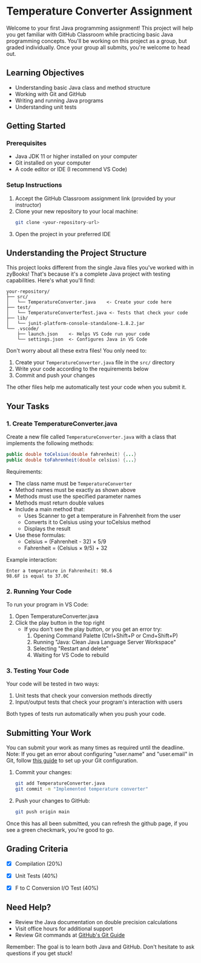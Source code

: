 # Temperature Converter Assignment

Welcome to your first Java programming assignment! This project will help you get familiar with GitHub Classroom while practicing basic Java programming concepts.
You'll be working on this project as a group, but graded individually. Once your group all submits, you're welcome to head out.

## Learning Objectives
- Understanding basic Java class and method structure
- Working with Git and GitHub
- Writing and running Java programs
- Understanding unit tests

## Getting Started

### Prerequisites
- Java JDK 11 or higher installed on your computer
- Git installed on your computer
- A code editor or IDE (I recommend VS Code)

### Setup Instructions
1. Accept the GitHub Classroom assignment link (provided by your instructor)
2. Clone your new repository to your local machine:
   ```bash
   git clone <your-repository-url>
   ```
3. Open the project in your preferred IDE

## Understanding the Project Structure
This project looks different from the single Java files you've worked with in zyBooks! That's because it's a complete Java project with testing capabilities. Here's what you'll find:

```
your-repository/
├── src/
│   └── TemperatureConverter.java    <- Create your code here
├── test/
│   └── TemperatureConverterTest.java <- Tests that check your code
├── lib/
│   └── junit-platform-console-standalone-1.8.2.jar
└── .vscode/
    ├── launch.json    <- Helps VS Code run your code
    └── settings.json  <- Configures Java in VS Code
```
Don't worry about all these extra files! You only need to:
1. Create your `TemperatureConverter.java` file in the `src/` directory
2. Write your code according to the requirements below
3. Commit and push your changes

The other files help me automatically test your code when you submit it.

## Your Tasks

### 1. Create TemperatureConverter.java
Create a new file called `TemperatureConverter.java` with a class that implements the following methods:

```java
public double toCelsius(double fahrenheit) {...}
public double toFahrenheit(double celsius) {...}
```

Requirements:
- The class name must be `TemperatureConverter`
- Method names must be exactly as shown above
- Methods must use the specified parameter names
- Methods must return double values
- Include a main method that:
  - Uses Scanner to get a temperature in Fahrenheit from the user
  - Converts it to Celsius using your toCelsius method
  - Displays the result
- Use these formulas:
  - Celsius = (Fahrenheit - 32) × 5/9
  - Fahrenheit = (Celsius × 9/5) + 32

Example interaction:
```
Enter a temperature in Fahrenheit: 98.6
98.6F is equal to 37.0C
```

### 2. Running Your Code
To run your program in VS Code:
1. Open TemperatureConverter.java
2. Click the play button in the top right
   - If you don't see the play button, or you get an error try:
     1. Opening Command Palette (Ctrl+Shift+P or Cmd+Shift+P)
     2. Running "Java: Clean Java Language Server Workspace"
     3. Selecting "Restart and delete"
     4. Waiting for VS Code to rebuild

### 3. Testing Your Code
Your code will be tested in two ways:
1. Unit tests that check your conversion methods directly
2. Input/output tests that check your program's interaction with users

Both types of tests run automatically when you push your code.

## Submitting Your Work
You can submit your work as many times as required until the deadline.
Note: If you get an error about configuring "user.name" and "user.email" in Git, follow [this guide](https://www.reddit.com/r/vscode/comments/18eh8m0/help_configure_username_and_useremail/) to set up your Git configuration.

1. Commit your changes:
   ```bash
   git add TemperatureConverter.java
   git commit -m "Implemented temperature converter"
   ```

2. Push your changes to GitHub:
   ```bash
   git push origin main
   ```

Once this has all been submitted, you can refresh the github page, if you see a green checkmark, you're good to go.

## Grading Criteria
- [x] Compilation (20%)
- [x] Unit Tests (40%)
- [x] F to C Conversion I/O Test (40%)


## Need Help?
- Review the Java documentation on double precision calculations
- Visit office hours for additional support
- Review Git commands at [GitHub's Git Guide](https://github.com/git-guides)

Remember: The goal is to learn both Java and GitHub. Don't hesitate to ask questions if you get stuck!
